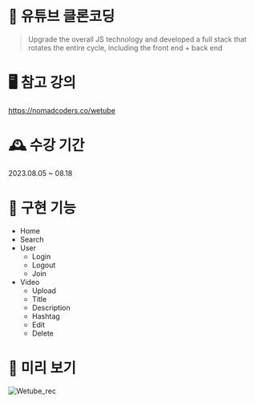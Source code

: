 # 🔆 유튜브 클론코딩

> Upgrade the overall JS technology and developed a full stack that rotates the entire cycle, including the front end + back end

# 🖥️ 참고 강의

https://nomadcoders.co/wetube

# 🕰️ 수강 기간

2023.08.05 ~ 08.18

# 💪 구현 기능

- Home
- Search
- User
  - Login
  - Logout
  - Join
- Video
  - Upload
  - Title
  - Description
  - Hashtag
  - Edit
  - Delete

# 👀 미리 보기

![Wetube_rec](https://github.com/EUNCHAEv1006/wetube-reloaded/assets/129070298/9b7b1fc8-54fe-4cc6-9aa0-015687aafcfb)
